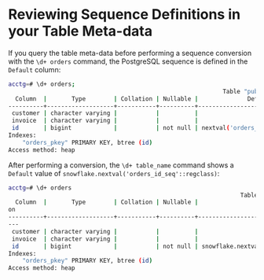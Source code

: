 # Reviewing Sequence Definitions in your Table Meta-data

If you query the table meta-data before performing a sequence conversion with the `\d+ orders` command, the PostgreSQL sequence is defined in the `Default` column:

```sh
acctg=# \d+ orders;
                                                             Table "public.orders"
  Column  |       Type        | Collation | Nullable |              Default               | Storage  | Compression | Stats target | Description 
----------+-------------------+-----------+----------+------------------------------------+----------+-------------+--------------+-------------
 customer | character varying |           |          |                                    | extended |             |              | 
 invoice  | character varying |           |          |                                    | extended |             |              | 
 id       | bigint            |           | not null | nextval('orders_id_seq'::regclass) | plain    |             |              | 
Indexes:
    "orders_pkey" PRIMARY KEY, btree (id)
Access method: heap
```

After performing a conversion, the `\d+ table_name` command shows a `Default` value of `snowflake.nextval('orders_id_seq'::regclass)`:

``` sh
acctg=# \d+ orders
                                                                  Table "public.orders"
  Column  |       Type        | Collation | Nullable |                   Default                    | Storage  | Compression | Stats target | Descripti
on 
----------+-------------------+-----------+----------+----------------------------------------------+----------+-------------+--------------+----------
---
 customer | character varying |           |          |                                              | extended |             |              | 
 invoice  | character varying |           |          |                                              | extended |             |              | 
 id       | bigint            |           | not null | snowflake.nextval('orders_id_seq'::regclass) | plain    |             |              | 
Indexes:
    "orders_pkey" PRIMARY KEY, btree (id)
Access method: heap
```


